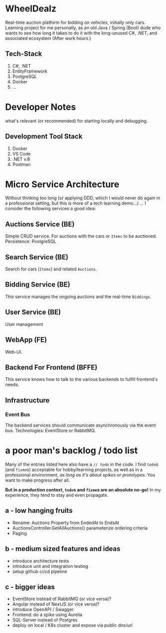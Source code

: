 # WheelDealz
Real-time auction platform for bidding on vehicles, initially only cars. 
Learning project for me personally, as an old Java / Spring (Boot) dude who wants to see 
how long it takes to do it with the long-unused C#, .NET, and associated ecosystem 
(After work hours.)

## Tech-Stack
1. C#, .NET
2. EntityFramework
3. PostgreSQL
4. Docker
1. ...

# Developer Notes
what's relevant (or recommended) for starting locally and debugging.

## Development Tool Stack
1. Docker
1. VS Code
1. .NET v.8
1. Postman





# Micro Service Architecture
Without thinking too long (or applying DDD, which I would never 
do again in a professional setting, but this is more of a tech learning demo...)
... I consider the following services a good idea:

## Auctions Service (BE)
Simple CRUD service. For auctions with the cars or `Items` to be auctioned.
Persistence: PostgreSQL

## Search Service (BE)
Search for cars (`Items`) and related `Auctions`.

## Bidding Service (BE)
This service manages the ongoing auctions and the real-time `Biddings`.

## User Service (BE)
User management

## WebApp (FE)
Web-UI.

## Backend For Frontend (BFFE)
This service knows how to talk to the various backends to fulfill frontend's needs. 

## Infrastructure

### Event Bus
The backend services should communicate asynchronously via the event bus.
Technologies: EventStore or RabbitMQ.

# a poor man's backlog / todo list
Many of the entries listed here also have a `// todo` in the code.
I find `todo`s (and `fixme`s) acceptable for hobby/learning projects, 
as well as in a professional environment, 
_as long as it's about spikes or prototypes_.
You want to make progress after all.

**But in a production context, `todo`s and `fixme`s are an absolute no-go!**
In my experience, they tend to stay and even propagate.


## a - low hanging fruits
- Rename: Auctions Property from EndedAt to EndsAt
- AuctionsController.GetAllAuctions() parameterize ordering criteria
- Paging

## b - medium sized features and ideas
- introduce architecture tests 
- introduce unit and integration testing
- setup github ci/cd pipeline

## c - bigger ideas
- EventStore instead of RabbitMQ (or vice versa)?
- Angular instead of NextJS (or vice versa)?
- introduce OpenAPI / Swagger
- Frontend: do a spike using Aurelia
- SQL-Server instead of Postgres
- deploy on local / K8s cluster and expose via public dns/url


